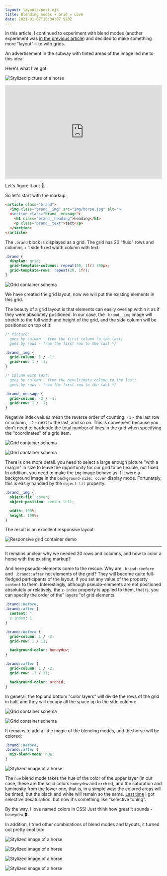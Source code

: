 ```yaml
---
layout: layouts/post.njk
title: Blending modes + Grid = Love
date: 2021-01-07T15:34:07.920Z
---
```

In this article, I continued to experiment with blend modes (another experiment was [in the previous article](/posts/taming-of-css-blend-modes/)) and decided to make something more "layout"-like with grids.

An advertisement in the subway with tinted areas of the image led me to this idea.

Here's what I've got:

![Stylized picture of a horse](/images/1-uik4w-qsklevjrxwhvb2ew.png)

<iframe height="300" style="width: 100%;" scrolling="no" title="Blend modes + grids = ❤️" src="https://codepen.io/juwain/embed/preview/xWQYXj?height=300&theme-id=9939&default-tab=result" frameborder="no" loading="lazy" allowtransparency="true" allowfullscreen="true">
  See the Pen <a href='https://codepen.io/juwain/pen/xWQYXj'>Blend modes + grids = ❤️</a> by juwain
  (<a href='https://codepen.io/juwain'>@juwain</a>) on <a href='https://codepen.io'>CodePen</a>.
</iframe>

Let's figure it out 🦄.

So let's start with the markup:

```html
<article class="brand">
  <img class="brand__img" src="img/horse.jpg" alt=">
  <section class="brand__message">
    <h1 class="brand__heading">heading</h1>
    <p class="brand__text">text</p>
  </section>
</article>
```

The `.brand` block is displayed as a grid. The grid has 20 "fluid" rows and columns + 1 side fixed width column with text:

```css
.brand {
  display: grid;
  grid-template-columns: repeat(20, 1fr) 300px;
  grid-template-rows: repeat(20, 1fr);
}
```

![Grid container schema](/images/1-rrgvefg99fohm2jmz8owpw.png)

We have created the grid layout, now we will put the existing elements in this grid.

The beauty of a grid layout is that elements can easily overlap within it as if they were absolutely positioned. In our case, the `.brand__img` image will stretch to the full width and height of the grid, and the side column will be positioned on top of it:

```css
/* Picture:
  goes by column - from the first column to the last;
  goes by rows - from the first row to the last */

.brand__img {
  grid-column: 1 / -1;
  grid-row: 1 / -1;
}

/* Column with text:
  goes by column - from the penultimate column to the last;
  goes by rows - from the first row to the last */

.brand__message {
  grid-column: -2 / -1;
  grid-row: 1 / -1;
}
```

Negative index values mean the reverse order of counting: `-1` - the last row or column,` -2` - next to the last, and so on. This is convenient because you don't need to hardcode the total number of lines in the grid when specifying the "coordinates" of a grid item.

![Grid container schema](/images/1-ixusysswrzwew3fcr8kia.png)

![Grid container schema](/images/1-fporvn8iofyobaifwncvva.png)

There is one more detail. you need to select a large enough picture "with a margin" in size to leave the opportunity for our grid to be flexible, not fixed. In addition, you need to make the `img` image behave as if it were a background image in the `background-size: cover` display mode. Fortunately, this is easily handled by the `object-fit` property:

```css
.brand__img {
  object-fit: cover;
  object-position: center left;

  width: 100%;
  height: 100%;
}
```

The result is an excellent responsive layout:

![Responsive grid container demo](/images/1-kl2in55agnjbvozrxwohna.gif)

---

It remains unclear why we needed 20 rows and columns, and how to color a horse with the existing markup?

And here pseudo-elements come to the rescue. Why are `.brand::before` and` .brand::after` not elements of the grid? They will become quite full-fledged participants of the layout, if you set any value of the property `content` to them. Interestingly, although pseudo-elements are not positioned absolutely or relatively, the `z-index` property is applied to them, that is, you can specify the order of the" layers "of grid elements.

```css
.brand::before,
.brand::after {
  content: ";
  z-index: 1;
}

.brand::before {
  grid-column: 1 / -2;
  grid-row: 1 / 11;

  background-color: honeydew;
}

.brand::after {
  grid-column: 1 / -2;
  grid-row: -1 / 11;

  background-color: orchid;
}
```

In general, the top and bottom "color layers" will divide the rows of the grid in half, and they will occupy all the space up to the side column:

![Grid container schema](/images/1-z9x0-dahj17vvkbr97absa.png)

![Grid container schema](/images/1-oj2utlgegk5k0fi-1-qmyw.png)

It remains to add a little magic of the blending modes, and the horse will be colored:

```css
.brand::before,
.brand::after {
  mix-blend-mode: hue;
}
```

![Stylized image of a horse](/images/1-uik4w-qsklevjrxwhvb2ew.png)

The `hue` blend mode takes the hue of the color of the upper layer (in our case, these are the solid colors `honeydew` and `orchid`), and the saturation and luminosity from the lower one, that is, in a simple way: the colored areas will be tinted, but the black and white will remain so the same. [Last time](https://medium.com/@juwain/selective-desaturation-with-blend-modes-54eb1143f105) I got selective desaturation, but now it's something like "selective toning".

By the way, I love named colors in CSS! Just think how great it sounds - `honeydew` 🍀.

In addition, I tried other combinations of blend modes and layouts, it turned out pretty cool too:

![Stylized image of a horse](/images/1-b9uclpu0q2krv_ybgs4maw.png)

![Stylized image of a horse](/images/1-eaki6r56jqijre5jnqcrbg.png)

![Stylized image of a horse](/images/1-ldqafulmngzx_-a-pek0zw.png)

![Stylized image of a horse](/images/1-9t3rltz5ahjouz8ik-7xrw.png)
